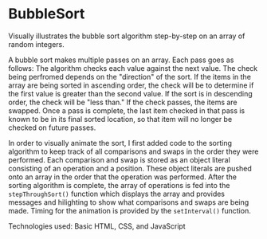 # BubbleSort
Visually illustrates the bubble sort algorithm step-by-step on an array of random integers.

A bubble sort makes multiple passes on an array. Each pass goes as follows:
The algorithm checks each value against the next value. The check being perfromed depends 
on the "direction" of the sort. If the items in the array are being sorted in ascending order, 
the check will be to determine if the first value is greater than the second value. If the
sort is in descending order, the check will be "less than." If the check passes, the items are
swapped. Once a pass is complete, the last item checked in that pass is known to be in its final 
sorted location, so that item will no longer be checked on future passes.

In order to visually animate the sort, I first added code to the sorting algorithm to keep track 
of all comparisons and swaps in the order they were performed. Each comparison and swap is stored
as an object literal consisting of an operation and a position. These object literals are pushed
onto an array in the order that the operation was performed. After the sorting algorithm is complete,
the array of operations is fed into the `stepThroughSort()` function which displays the array and
provides messages and hilighting to show what comparisons and swaps are being made. Timing for 
the animation is provided by the `setInterval()` function.

Technologies used:
Basic HTML, CSS, and JavaScript


